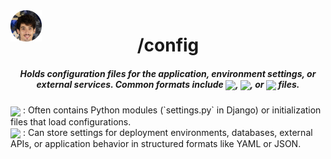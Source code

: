 <img align="center" style='position: fixed' width=50 src="https://github.com/NavajasThomaz/RepositoryModel/blob/main/static/images/3x4Redonda.png?raw=true" />

<div align="center">
<h1>/config</h1>
</div>

##### <div align="center">Holds configuration files for the application, environment settings, or external services. Common formats include <img src="https://img.shields.io/badge/yaml-%2345A178.svg?style=for-the-badge&logo=yaml&logoColor=white" target="_blank" width="70" align='center'>, <img src="https://img.shields.io/badge/json-5E5C5C?style=for-the-badge&logo=json&logoColor=white" target="_blank" width="70" align='center'>, or <img src="https://img.shields.io/badge/.env-ECD53F?style=for-the-badge&logo=dotenv&logoColor=black" target="_blank" width="70" align='center'> files.</div>

<div style=display:inline-block>
<img align="center" width=100 src="https://upload.wikimedia.org/wikipedia/commons/thumb/c/c3/Python-logo-notext.svg/100px-Python-logo-notext.svg.png" />
: Often contains Python modules (`settings.py` in Django) or initialization files that load configurations.
</div>
<div>
<img align="center" width=100 src="https://cdn-icons-png.flaticon.com/512/9791/9791153.png" />
: Can store settings for deployment environments, databases, external APIs, or application behavior in structured formats like YAML or JSON.
</div>
